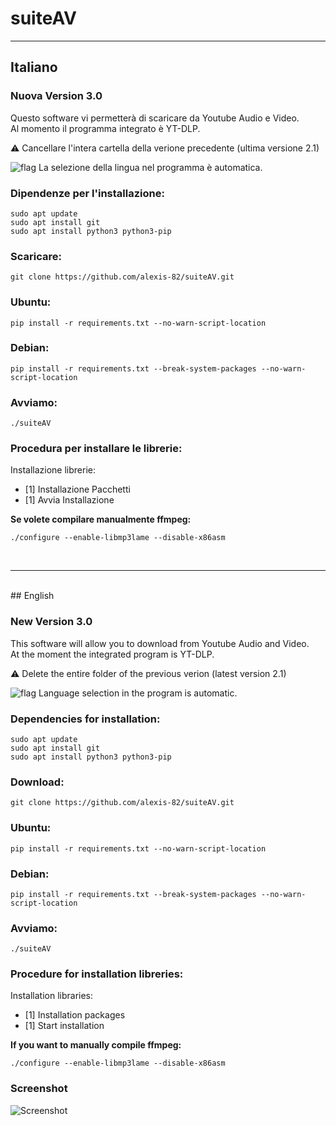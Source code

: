 # **suiteAV**
---

## Italiano


### Nuova Version 3.0
Questo software vi permetterà di scaricare da Youtube Audio e Video.  
Al momento il programma integrato è YT-DLP.

⚠️ Cancellare l'intera cartella della verione precedente (ultima versione 2.1)

![flag](https://raw.githubusercontent.com/stevenrskelton/flag-icon/master/png/16/country-4x3/it.png) La selezione della lingua nel programma è automatica.

### Dipendenze per l'installazione:

```
sudo apt update
sudo apt install git
sudo apt install python3 python3-pip
```
### Scaricare:
`
git clone https://github.com/alexis-82/suiteAV.git
`

### Ubuntu:
`
pip install -r requirements.txt --no-warn-script-location
`

### Debian:
`
pip install -r requirements.txt --break-system-packages --no-warn-script-location
`

### Avviamo:
`
./suiteAV
`

### Procedura per installare le librerie:

Installazione librerie:    
- [1] Installazione Pacchetti
- [1] Avvia Installazione

**Se volete compilare manualmente ffmpeg:**
```
./configure --enable-libmp3lame --disable-x86asm
```
<br>

---

<br>
## English

### New Version 3.0
This software will allow you to download from Youtube Audio and Video.  
At the moment the integrated program is YT-DLP.

⚠️ Delete the entire folder of the previous verion (latest version 2.1)

![flag](https://raw.githubusercontent.com/stevenrskelton/flag-icon/master/png/16/country-4x3/gb.png) Language selection in the program is automatic.

### Dependencies for installation:
```
sudo apt update
sudo apt install git
sudo apt install python3 python3-pip
```
### Download:
`
git clone https://github.com/alexis-82/suiteAV.git
`
### Ubuntu:
`
pip install -r requirements.txt --no-warn-script-location
`
### Debian:
`
pip install -r requirements.txt --break-system-packages --no-warn-script-location
`
### Avviamo:
`
./suiteAV
`
### Procedure for installation libreries:

Installation libraries:    
- [1] Installation packages
- [1] Start installation

**If you want to manually compile ffmpeg:**
```
./configure --enable-libmp3lame --disable-x86asm
```

### Screenshot
![Screenshot](https://i.postimg.cc/XqS2LLQn/suiteav.png)








